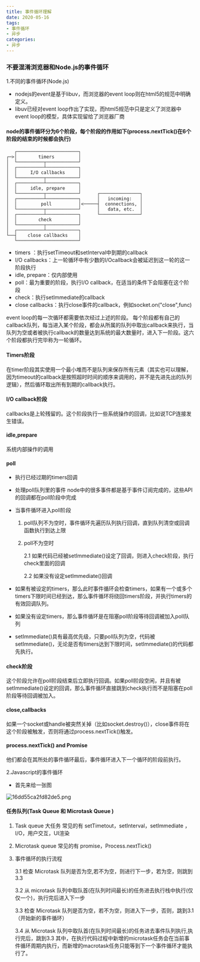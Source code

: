 ```yaml
---
title: 事件循环理解
date: 2020-05-16
tags:
- 事件循环
- 异步
categories:
- 异步
---
```

### 不要混淆浏览器和Node.js的事件循环

1.不同的事件循环(Node.js)

* nodejs的event是基于libuv，而浏览器的event loop则在html5的规范中明确定义。
* libuv已经对event loop作出了实现，而html5规范中只是定义了浏览器中event loop的模型，具体实现留给了浏览器厂商

#### node的事件循环分为6个阶段，每个阶段的作用如下(process.nextTick()在6个阶段的结束的时候都会执行)

```shell
   ┌───────────────────────┐
┌─>│        timers         │
│  └──────────┬────────────┘
│  ┌──────────┴────────────┐
│  │     I/O callbacks     │
│  └──────────┬────────────┘
│  ┌──────────┴────────────┐
│  │     idle, prepare     │
│  └──────────┬────────────┘      ┌───────────────┐
│  ┌──────────┴────────────┐      │   incoming:   │
│  │         poll          │<─────┤  connections, │
│  └──────────┬────────────┘      │   data, etc.  │
│  ┌──────────┴────────────┐      └───────────────┘
│  │        check          │
│  └──────────┬────────────┘
│  ┌──────────┴────────────┐
└──┤    close callbacks    │
   └───────────────────────┘
```

* timers ：执行setTimeout和setInterval中到期的callback
* I/O callbacks：上一轮循环中有少数的I/Ocallback会被延迟到这一轮的这一阶段执行
* idle, prepare：仅内部使用
* poll：最为重要的阶段，执行I/O callback，在适当的条件下会阻塞在这个阶段
* check：执行setImmediate的callback
* close callbacks：执行close事件的callback，例如socket.on("close",func)

event loop的每一次循环都需要依次经过上述的阶段。  每个阶段都有自己的callback队列，每当进入某个阶段，都会从所属的队列中取出callback来执行，当队列为空或者被执行callback的数量达到系统的最大数量时，进入下一阶段。这六个阶段都执行完毕称为一轮循环。

#### Timers阶段

在timer阶段其实使用一个最小堆而不是队列来保存所有元素（其实也可以理解，因为timeout的callback是按照超时时间的顺序来调用的，并不是先进先出的队列逻辑），然后循环取出所有到期的callback执行。

#### I/O callback阶段

callbacks是上轮残留的。这个阶段执行一些系统操作的回调，比如说TCP连接发生错误。

#### idle,prepare

系统内部操作的调用

#### poll

* 执行已经过期的timers回调
* 处理poll队列里的事件
node中的很多事件都是基于事件订阅完成的，这些API的回调都在poll阶段中完成
* 当事件循环进入poll阶段
  1. poll队列不为空时，事件循环先遍历队列执行回调，直到队列清空或回调函数执行到达上限
  2. poll不为空时

      2.1 如果代码已经被setImmediate()设定了回调，则进入check阶段，执行check里面的回调

      2.2 如果没有设定setImmediate()回调
  
* 如果有被设定的timers，那么此时事件循环会检查timers，如果有一个或多个timers下限时间已经到达，那么事件循环将绕回timers阶段，并执行timers的有效回调队列。
* 如果没有设定timers，那么事件循环是在阻塞poll阶段等待回调被加入poll队列

* setImmediate()具有最高优先级，只要poll队列为空，代码被setImmediate()，无论是否有timers达到下限时间，setImmediate()的代码都先执行。

#### check阶段

这个阶段允许在poll阶段结束后立即执行回调。如果poll阶段空闲，并且有被setImmediate()设定的回调，那么事件循环直接跳到check执行而不是阻塞在poll阶段等待回调被加入。

#### close,callbacks

如果一个socket或handle被突然关掉（比如socket.destroy()），close事件将在这个阶段被触发，否则将通过process.nextTick()触发。

#### process.nextTick() and Promise

他们都会在其所处的事件循环最后，事件循环进入下一个循环的阶段前执行。

2.Javascript的事件循环

* 首先来给一张图

![16dd55ca2fd82de5.png](https://i.loli.net/2020/05/15/k9L5WmXBVJPo7Mp.png)

#### 任务队列(Task Queue 和 Microtask Queue )

  1. Task queue 大任务
    常见的有 setTimetout，setInterval，setImmediate ，I/O，用户交互，UI渲染
  2. Microtask queue
    常见的有 promise，Process.nextTick()
  3. 事件循环的执行流程

      3.1 检查 Microtask 队列是否为空,若不为空，则进行下一步，若为空，则跳到3.3

      3.2 从 microtask 队列中取队首(在队列时间最长)的任务进去执行栈中执行(仅仅一个)，执行完后进入下一步

      3.3 检查 Microtask 队列是否为空，若不为空，则进入下一步，否则，跳到3.1（开始新的事件循环）

      3.4 从 Microtask 队列中取队首(在队列时间最长)的任务进去事件队列执行,执行完后，跳到3.3 其中，在执行代码过程中新增的microtask任务会在当前事件循环周期内执行，而新增的macrotask任务只能等到下一个事件循环才能执行了。

